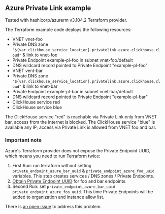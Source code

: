 ## Azure Private Link example

Tested with hashicorp/azurerm v3.104.2 Terraform provider. 

The Terraform example code deploys the following resources:
- VNET vnet-foo
- Private DNS zone `"${var.clickhouse_service_location}.privatelink.azure.clickhouse.cloud"` & link to vnet-foo
- Private Endpoint example-pl-foo in subnet vnet-foo/default
- DNS wildcard record pointed to Private Endpoint "example-pl-foo"
- VNET vent-bar
- Private DNS zone `"${var.clickhouse_service_location}.privatelink.azure.clickhouse.cloud"` & link to vnet-bar
- Private Endpoint example-pl-bar in subnet vnet-bar/default
- DNS wildcard record pointed to Private Endpoint "example-pl-bar"
- ClickHouse service red
- ClickHouse service blue



The ClickHouse service "red" is reachable via Private Link only from VNET bar, access from the internet is blocked.
The ClickHouse service "blue" is available any IP; access via Private Link is allowed from VNET foo and bar.

### Important note

Azure's Terraform provider does not expose the Private Endpoint UUID, which means you need to run Terraform twice:
1. First Run: run terraform without setting `private_endpoint_azure_bar_uuid` & `private_endpoint_azure_foo_uuid` variables. This step creates services / DNS zones / Private Endpoints.
2. [Obtain Private Endpoint UUID](https://clickhouse.com/docs/en/cloud/security/azure-privatelink#obtaining-private-endpoint-resourceguid) for foo and bar endpoints.
3. Second Run: set `private_endpoint_azure_bar_uuid` `private_endpoint_azure_foo_uuid`. This time Private Endpoints will be added to organization and instance allow list.

There is [an open issue](https://github.com/hashicorp/terraform-provider-azurerm/issues/17011) to address this problem.